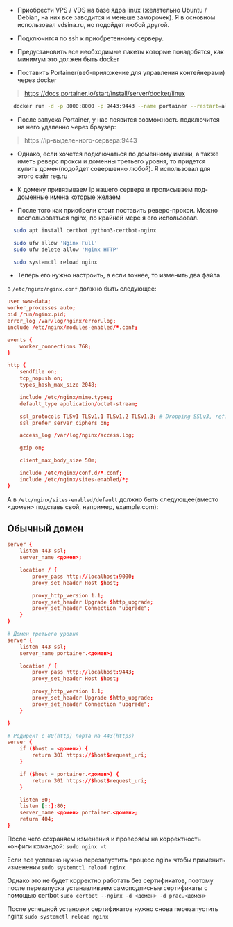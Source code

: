 - Приобрести VPS / VDS на базе ядра linux (желательно Ubuntu / Debian, на них все заводится и меньше заморочек). Я в основном использовал vdsina.ru, но подойдет любой другой.

- Подключится по ssh к приобретенному серверу.

- Предустановить все необходимые пакеты которые понадобятся, как минимум это должен быть docker

- Поставить Portainer(веб-приложение для управления контейнерами) через docker
> https://docs.portainer.io/start/install/server/docker/linux

```bash
  docker run -d -p 8000:8000 -p 9443:9443 --name portainer --restart=always -v /var/run/docker.sock:/var/run/docker.sock -v portainer_data:/data portainer/portainer-ee:latest
```

- После запуска Portainer, у нас появится возможность подключится на него удаленно через браузер: 
> https://ip-выделенного-сервера:9443

- Однако, если хочется подключаться по доменному имени, а также иметь реверс прокси и доменны третьего уровня, то придется купить домен(подойдет совершенно любой). Я использовал для этого сайт reg.ru

- К домену привязываем ip нашего сервера и прописываем под-доменные имена которые желаем

- После того как приобрели стоит поставить реверс-прокси. Можно воспользоваться nginx, по крайней мере я его использовал.
  
```bash
  sudo apt install certbot python3-certbot-nginx

  sudo ufw allow 'Nginx Full'
  sudo ufw delete allow 'Nginx HTTP'

  sudo systemctl reload nginx
```

- Теперь его нужно настроить, а если точнее, то изменить два файла.

в  `/etc/nginx/nginx.conf` должно быть следующее:

```conf
user www-data;
worker_processes auto;
pid /run/nginx.pid;
error_log /var/log/nginx/error.log;
include /etc/nginx/modules-enabled/*.conf;

events {
    worker_connections 768;
}

http {
    sendfile on;
    tcp_nopush on;
    types_hash_max_size 2048;

    include /etc/nginx/mime.types;
    default_type application/octet-stream;

    ssl_protocols TLSv1 TLSv1.1 TLSv1.2 TLSv1.3; # Dropping SSLv3, ref: POODLE
    ssl_prefer_server_ciphers on;

    access_log /var/log/nginx/access.log;

    gzip on;

    client_max_body_size 50m;

    include /etc/nginx/conf.d/*.conf;
    include /etc/nginx/sites-enabled/*;
}
```

А в `/etc/nginx/sites-enabled/default`  должно быть следующее(вместо <домен> подставь свой, например, example.com):

## Обычный домен

```conf
server {
    listen 443 ssl;
    server_name <домен>;

    location / {
        proxy_pass http://localhost:9000;
        proxy_set_header Host $host;

        proxy_http_version 1.1;
        proxy_set_header Upgrade $http_upgrade;
        proxy_set_header Connection "upgrade";
    }
}

# Домен третьего уровня
server {
    listen 443 ssl;
    server_name portainer.<домен>;

    location / {
        proxy_pass http://localhost:9443;
        proxy_set_header Host $host;

        proxy_http_version 1.1;
        proxy_set_header Upgrade $http_upgrade;
        proxy_set_header Connection "upgrade";
    }

}

# Редирект с 80(http) порта на 443(https)
server {
    if ($host = <домен>) {
        return 301 https://$host$request_uri;
    }

    if ($host = portainer.<домен>) {
        return 301 https://$host$request_uri;
    }

    listen 80;
    listen [::]:80;
    server_name <домен> portainer.<домен>;
    return 404;
}
```

После чего сохраняем изменения и проверяем на корректность конфиги командой:
`sudo nginx -t`

Если все успешно нужно перезапустить процесс nginx чтобы применить изменения
`sudo systemctl reload nginx`

Однако это не будет корректно работать без сертификатов, поэтому после перезапуска устанавливаем самоподписные сертификаты с помощью certbot
`sudo certbot --nginx -d <домен> -d prac.<домен>`

После успешной установки сертификатов нужно снова перезапустить nginx
`sudo systemctl reload nginx`
